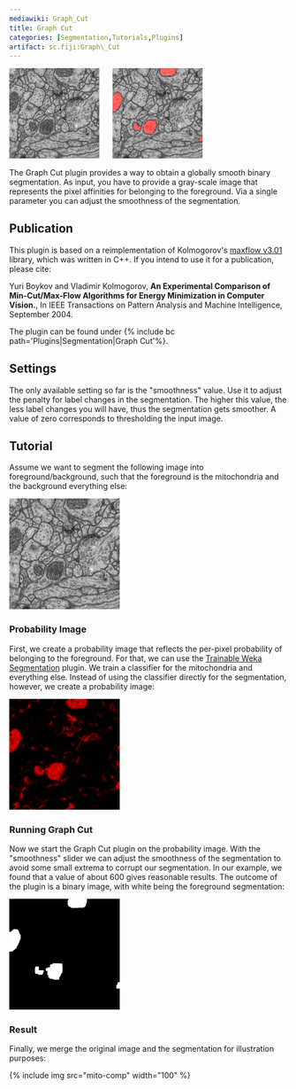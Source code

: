 ```yaml
---
mediawiki: Graph_Cut
title: Graph Cut
categories: [Segmentation,Tutorials,Plugins]
artifact: sc.fiji:Graph\_Cut
---
```


 <img src="/media/plugins/mito-sample.png" width="350"/>

The Graph Cut plugin provides a way to obtain a globally smooth binary segmentation. As input, you have to provide a gray-scale image that represents the pixel affinities for belonging to the foreground. Via a single parameter you can adjust the smoothness of the segmentation.

## Publication

This plugin is based on a reimplementation of Kolmogorov's [maxflow v3.01](http://pub.ist.ac.at/~vnk/software.html#maxflow) library, which was written in C++. If you intend to use it for a publication, please cite:

Yuri Boykov and Vladimir Kolmogorov, <b>An Experimental Comparison of Min-Cut/Max-Flow Algorithms for Energy Minimization in Computer Vision.</b>, In IEEE Transactions on Pattern Analysis and Machine Intelligence, September 2004.

The plugin can be found under {% include bc path='Plugins|Segmentation|Graph Cut'%}.

## Settings

The only available setting so far is the "smoothness" value. Use it to adjust the penalty for label changes in the segmentation. The higher this value, the less label changes you will have, thus the segmentation gets smoother. A value of zero corresponds to thresholding the input image.

## Tutorial

Assume we want to segment the following image into foreground/background, such that the foreground is the mitochondria and the background everything else:

<img src="/media/mito.png" width="200"/>

### Probability Image

First, we create a probability image that reflects the per-pixel probability of belonging to the foreground. For that, we can use the [Trainable Weka Segmentation](/plugins/tws) plugin. We train a classifier for the mitochondria and everything else. Instead of using the classifier directly for the segmentation, however, we create a probability image:

<img src="/media/plugins/mito-prob.png" width="200"/>

### Running Graph Cut

Now we start the Graph Cut plugin on the probability image. With the "smoothness" slider we can adjust the smoothness of the segmentation to avoid some small extrema to corrupt our segmentation. In our example, we found that a value of about 600 gives reasonable results. The outcome of the plugin is a binary image, with white being the foreground segmentation:

<img src="/media/plugins/mito-seg.png" width="200"/>

### Result

Finally, we merge the original image and the segmentation for illustration purposes:

{% include img src="mito-comp" width="100" %}

